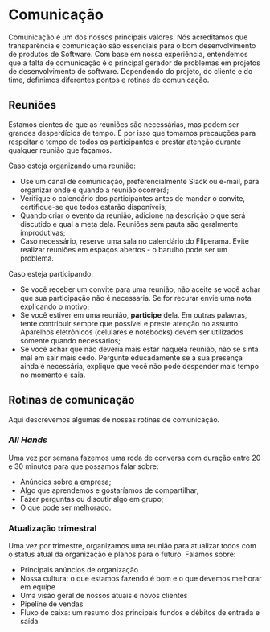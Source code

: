 # Comunicação

Comunicação é um dos nossos principais valores. Nós acreditamos que transparência e comunicação são essenciais para o bom desenvolvimento de produtos de Software. Com base em nossa experiência, entendemos que a falta de comunicação é o principal gerador de problemas em projetos de desenvolvimento de software. Dependendo do projeto, do cliente e do time, definimos diferentes pontos e rotinas de comunicação.

## Reuniões

Estamos cientes de que as reuniões são necessárias, mas podem ser grandes desperdícios de tempo. É por isso que tomamos precauções para respeitar o tempo de todos os participantes e prestar atenção durante qualquer reunião que façamos.

Caso esteja organizando uma reunião:

* Use um canal de comunicação, preferencialmente Slack ou e-mail, para organizar onde e quando a reunião ocorrerá;
* Verifique o calendário dos participantes antes de mandar o convite, certifique-se que todos estarão disponíveis;
* Quando criar o evento da reunião, adicione na descrição o que será discutido e qual a meta dela. Reuniões sem pauta são geralmente improdutivas;
* Caso necessário, reserve uma sala no calendário do Fliperama. Evite realizar reuniões em espaços abertos - o barulho pode ser um problema.

Caso esteja participando:

* Se você receber um convite para uma reunião, não aceite se você achar que sua participação não é necessaria. Se for recurar envie uma nota explicando o motivo;
* Se você estiver em uma reunião, **participe** dela. Em outras palavras, tente contribuir sempre que possível e preste atenção no assunto. Aparelhos eletrônicos (celulares e notebooks) devem ser utilizados somente quando necessários;
* Se você achar que não deveria mais estar naquela reunião, não se sinta mal em sair mais cedo. Pergunte educadamente se a sua presença ainda é necessária, explique que você não pode despender mais tempo no momento e saia.

## Rotinas de comunicação

Aqui descrevemos algumas de nossas rotinas de comunicação.

### _All Hands_

Uma vez por semana fazemos uma roda de conversa com duração entre 20 e 30 minutos para que possamos falar sobre:

* Anúncios sobre a empresa;
* Algo que aprendemos e gostaríamos de compartilhar;
* Fazer perguntas ou discutir algo em grupo;
* O que pode ser melhorado.

### Atualização trimestral

Uma vez por trimestre, organizamos uma reunião para atualizar todos com o status atual da organização e planos para o futuro. Falamos sobre:

* Principais anúncios de organização
* Nossa cultura: o que estamos fazendo é bom e o que devemos melhorar em equipe
* Uma visão geral de nossos atuais e novos clientes
* Pipeline de vendas
* Fluxo de caixa: um resumo dos principais fundos e débitos de entrada e saída
